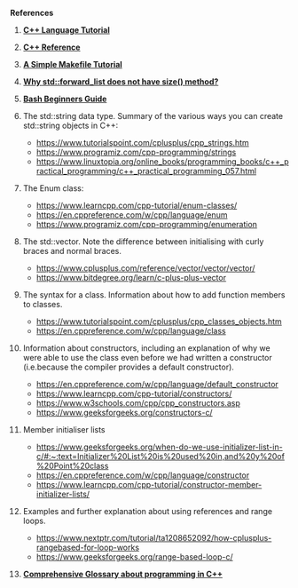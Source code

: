 **References**

1) [**C++ Language Tutorial**](https://cplusplus.com/doc/)

2) [**C++ Reference**](https://en.cppreference.com/w/)

3) [**A Simple Makefile Tutorial**](https://www.cs.colby.edu/maxwell/courses/tutorials/maketutor/)

4) [**Why std::forward_list does not have size() method?**](https://www.open-std.org/jtc1/sc22/wg21/docs/papers/2008/n2543.htm)

5) [**Bash Beginners Guide**](https://tldp.org/LDP/Bash-Beginners-Guide/html/index.html)

6) The std::string data type. Summary of the various ways you can create std::string objects in C++:
    - https://www.tutorialspoint.com/cplusplus/cpp_strings.htm
    - https://www.programiz.com/cpp-programming/strings
    - https://www.linuxtopia.org/online_books/programming_books/c++_practical_programming/c++_practical_programming_057.html

7) The Enum class:
    - https://www.learncpp.com/cpp-tutorial/enum-classes/
    - https://en.cppreference.com/w/cpp/language/enum
    - https://www.programiz.com/cpp-programming/enumeration

8) The std::vector. Note the difference between initialising with curly braces and normal braces.
    - https://www.cplusplus.com/reference/vector/vector/vector/
    - https://www.bitdegree.org/learn/c-plus-plus-vector

9) The syntax for a class. Information about how to add function members to classes. 
    - https://www.tutorialspoint.com/cplusplus/cpp_classes_objects.htm
    - https://en.cppreference.com/w/cpp/language/class

10) Information about constructors, including an explanation of why we were able to use the class even before we had written a constructor (i.e.because the compiler provides a default constructor). 
    - https://en.cppreference.com/w/cpp/language/default_constructor
    - https://www.learncpp.com/cpp-tutorial/constructors/
    - https://www.w3schools.com/cpp/cpp_constructors.asp
    - https://www.geeksforgeeks.org/constructors-c/

11) Member initialiser lists
    - https://www.geeksforgeeks.org/when-do-we-use-initializer-list-in-c/#:~:text=Initializer%20List%20is%20used%20in,and%20y%20of%20Point%20class
    - https://en.cppreference.com/w/cpp/language/constructor
    - https://www.learncpp.com/cpp-tutorial/constructor-member-initializer-lists/

12) Examples and further explanation about using references and range loops.
    - https://www.nextptr.com/tutorial/ta1208652092/how-cplusplus-rangebased-for-loop-works
    - https://www.geeksforgeeks.org/range-based-loop-c/

13) [**Comprehensive Glossary about programming in C++**](https://www.stroustrup.com/glossary.html)